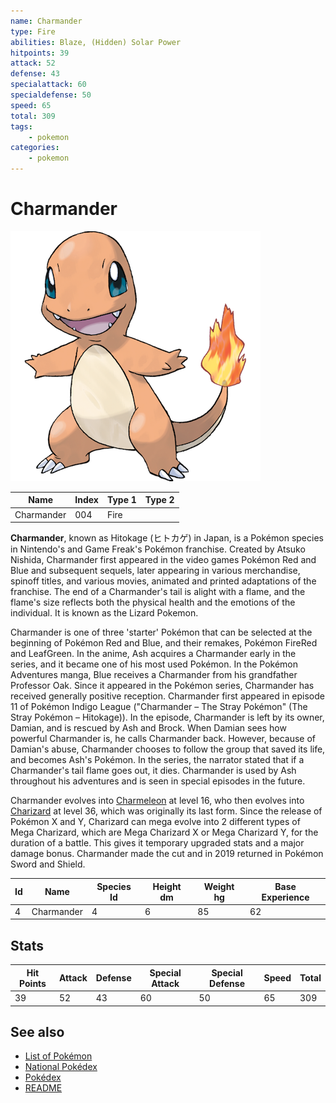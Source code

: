 ```yaml
---
name: Charmander
type: Fire
abilities: Blaze, (Hidden) Solar Power
hitpoints: 39
attack: 52
defense: 43
specialattack: 60
specialdefense: 50
speed: 65
total: 309
tags:
    - pokemon
categories:
    - pokemon
---
```


# Charmander


![Charmander](images/004.png)

| **Name** | **Index** | **Type 1** | **Type 2** |
|----|----|----|----|
| Charmander | 004 | Fire  |  |

**Charmander**, known as Hitokage (&#x30d2;&#x30c8;&#x30ab;&#x30b2;) in Japan, is a Pok&#x00e9;mon species in Nintendo's and Game Freak's Pok&#x00e9;mon franchise. Created by Atsuko Nishida, Charmander first appeared in the video games Pok&#x00e9;mon Red and Blue and subsequent sequels, later appearing in various merchandise, spinoff titles, and various movies, animated and printed adaptations of the franchise. The end of a Charmander's tail is alight with a flame, and the flame's size reflects both the physical health and the emotions of the individual. It is known as the Lizard Pokemon.

Charmander is one of three 'starter' Pok&#x00e9;mon that can be selected at the beginning of Pok&#x00e9;mon Red and Blue, and their remakes, Pok&#x00e9;mon FireRed and LeafGreen. In the anime, Ash acquires a Charmander early in the series, and it became one of his most used Pok&#x00e9;mon. In the Pok&#x00e9;mon Adventures manga, Blue receives a Charmander from his grandfather Professor Oak. Since it appeared in the Pok&#x00e9;mon series, Charmander has received generally positive reception. Charmander first appeared in episode 11 of Pok&#x00e9;mon Indigo League ("Charmander &#x2013; The Stray Pok&#x00e9;mon" (The Stray Pok&#x00e9;mon &#x2013; Hitokage)). In the episode, Charmander is left by its owner, Damian, and is rescued by Ash and Brock. When Damian sees how powerful Charmander is, he calls Charmander back. However, because of Damian's abuse, Charmander chooses to follow the group that saved its life, and becomes Ash's Pok&#x00e9;mon. In the series, the narrator stated that if a Charmander's tail flame goes out, it dies. Charmander is used by Ash throughout his adventures and is seen in special episodes in the future.

Charmander evolves into [Charmeleon](Charmeleon.md) at level 16, who then evolves into [Charizard](Charizard.md) at level 36, which was originally its last form. Since the release of Pok&#x00e9;mon X and Y, Charizard can mega evolve into 2 different types of Mega Charizard, which are Mega Charizard X or Mega Charizard Y, for the duration of a battle. This gives it temporary upgraded stats and a major damage bonus. Charmander made the cut and in 2019 returned in Pok&#x00e9;mon Sword and Shield.



| **Id** | **Name** | **Species Id** | **Height dm** | **Weight hg** | **Base Experience** |
|--------|----------|----------------|------------|------------|---------------------|
| 4 | Charmander | 4 | 6 | 85 | 62 |



## Stats

| **Hit Points** | **Attack** | **Defense** | **Special Attack** | **Special Defense** | **Speed** | **Total** |
|----------------|------------|-------------|--------------------|---------------------|-----------|-----------|
| 39 | 52 | 43 | 60 | 50 | 65 | 309 |

## See also

- [List of Pokémon](../pokemon.md)
- [National Pokédex](../national_pokedex.md)
- [Pokédex](../pokedex.md)
- [README](../README.md)
